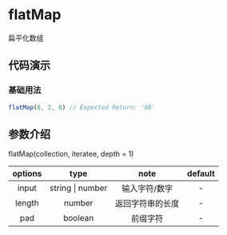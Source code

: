 # flatMap

扁平化数组

## 代码演示

### 基础用法

```js
flatMap(8, 2, 0) // Expected Return: '08'

```

## 参数介绍

flatMap(collection, iteratee, depth = 1)

| options |  type   |        note        | default |
| :-----: | :-----: | :----------------: | :-----: |
|   input   |  string \| number  |     输入字符/数字     |    -     |
|   length   | number  |     返回字符串的长度     |    -    |
|   pad    | boolean | 前缀字符 |  -  |

